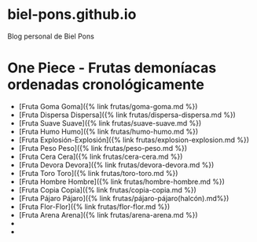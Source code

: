 # biel-pons.github.io
Blog personal de Biel Pons

# One Piece - Frutas demoníacas ordenadas cronológicamente
* [Fruta Goma Goma]({% link frutas/goma-goma.md %})
* [Fruta Dispersa Dispersa]({% link frutas/dispersa-dispersa.md %})
* [Fruta Suave Suave]({% link frutas/suave-suave.md %})
* [Fruta Humo Humo]({% link frutas/humo-humo.md %})
* [Fruta Explosión-Explosión]({% link frutas/explosion-explosion.md %})
* [Fruta Peso Peso]({% link frutas/peso-peso.md %})
* [Fruta Cera Cera]({% link frutas/cera-cera.md %})
* [Fruta Devora Devora]({% link frutas/devora-devora.md %})
* [Fruta Toro Toro]({% link frutas/toro-toro.md %})
* [Fruta Hombre Hombre]({% link frutas/hombre-hombre.md %})
* [Fruta Copia Copia]({% link frutas/copia-copia.md %})
* [Fruta Pájaro Pájaro]({% link frutas/pájaro-pájaro(halcón).md%})
* [Fruta Flor-Flor]({% link frutas/flor-flor.md %})
* [Fruta Arena Arena]({% link frutas/arena-arena.md %})
* 
* 
